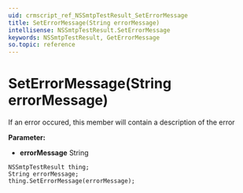 ```yaml
---
uid: crmscript_ref_NSSmtpTestResult_SetErrorMessage
title: SetErrorMessage(String errorMessage)
intellisense: NSSmtpTestResult.SetErrorMessage
keywords: NSSmtpTestResult, GetErrorMessage
so.topic: reference
---
```


# SetErrorMessage(String errorMessage)

If an error occured, this member will contain a description of the error

**Parameter:** 
* **errorMessage** String

```crmscript
NSSmtpTestResult thing;
String errorMessage;
thing.SetErrorMessage(errorMessage);
```

